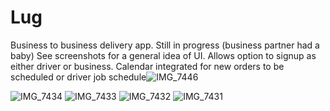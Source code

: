 # Lug
Business to business delivery app. Still in progress (business partner had a baby) See screenshots for a general idea of UI. Allows option to signup as either driver or business. Calendar integrated for new orders to be scheduled or driver job schedule![IMG_7446](https://github.com/ColeParsons1/Lug/assets/47366527/bcc033a0-eaa3-4d6a-9443-a3959466dfdd)


![IMG_7434](https://github.com/ColeParsons1/Lug/assets/47366527/a9b58f3f-0af3-4100-a4a3-da8691e370fb)
![IMG_7433](https://github.com/ColeParsons1/Lug/assets/47366527/609f2efb-0f10-4aa2-8a6c-4c41516b4f1b)
![IMG_7432](https://github.com/ColeParsons1/Lug/assets/47366527/6c19c932-fd50-473a-ba79-725b1b4fdb87)
![IMG_7431](https://github.com/ColeParsons1/Lug/assets/47366527/6da70e57-483b-4c96-989c-7085abc1e608)

